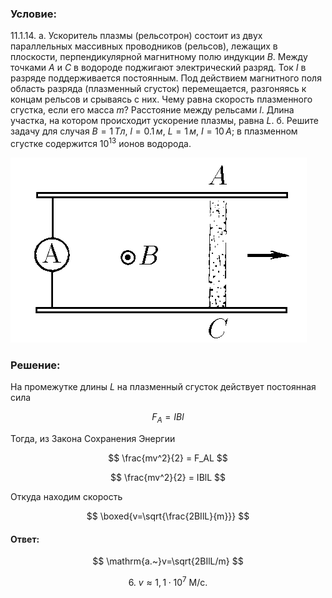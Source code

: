 ###  Условие:

$11.1.14.$ а. Ускоритель плазмы (рельсотрон) состоит из двух параллельных массивных проводников (рельсов), лежащих в плоскости, перпендикулярной магнитному полю индукции $B$. Между точками $A$ и $C$ в водороде поджигают электрический разряд. Ток $I$ в разряде поддерживается постоянным. Под действием магнитного поля область разряда (плазменный сгусток) перемещается, разгоняясь к концам рельсов и срываясь с них. Чему равна скорость плазменного сгустка, если его масса $m$? Расстояние между рельсами $l$. Длина участка, на котором происходит ускорение плазмы, равна $L$.
б. Решите задачу для случая $B = 1 \,Тл$, $l = 0.1 \,м$, $L = 1 \,м$, $I = 10 \,А$; в плазменном сгустке содержится $10^{13}$ ионов водорода.

![К задаче $11.1.14$|474x296, 40%](../../img/11.1.14/11.1.14.png)

###  Решение:

На промежутке длины $L$ на плазменный сгусток действует постоянная сила

$$
F_A = IBl
$$

Тогда, из Закона Сохранения Энергии

$$
\frac{mv^2}{2} = F_AL
$$

$$
\frac{mv^2}{2} = IBlL
$$

Откуда находим скорость

$$
\boxed{v=\sqrt{\frac{2BIlL}{m}}}
$$

####  Ответ:

$$
\mathrm{a.~}v=\sqrt{2BIlL/m}
$$

$$
{6.~}v\approx1,1\cdot10^{7} \mathrm{~M/c.}
$$